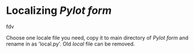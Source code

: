 # Localizing _Pylot form_
fdv

Choose one locale file you need, copy it to main directory of _Pylot form_ and rename in as 'local.py'.
Old _local_ file can be removed.
